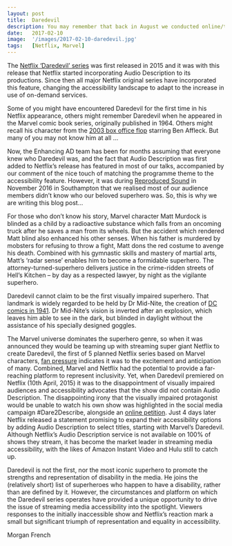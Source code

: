 ```yaml
---
layout: post
title:  Daredevil
description: You may remember that back in August we conducted online/telephone surveys on current accessibility measures and hopes for the future of Audio Description. We received 127 responses which have been invaluable to our research – but what encouraged participants to respond?
date:   2017-02-10
image:  '/images/2017-02-10-daredevil.jpg'
tags:   [Netflix, Marvel]
---
```


The [Netflix ‘Daredevil’ series](https://www.imdb.com/title/tt3322312/) was first released in 2015 and it was with this release that Netflix started incorporating Audio Description to its productions. Since then all major Netflix original series have incorporated this feature, changing the accessibility landscape to adapt to the increase in use of on-demand services.

Some of you might have encountered Daredevil for the first time in his Netflix appearance, others might remember Daredevil when he appeared in the Marvel comic book series, originally published in 1964. Others might recall his character from the [2003 box office flop](https://www.imdb.com/title/tt0287978/) starring Ben Affleck. But many of you may not know him at all …

Now, the Enhancing AD team has been for months assuming that everyone knew who Daredevil was, and the fact that Audio Description was first added to Netflix’s release has featured in most of our talks, accompanied by our comment of the nice touch of matching the programme theme to the accessibility feature. However, it was during [Reproduced Sound](https://reproducedsound.co.uk/) in November 2016 in Southampton that we realised most of our audience members didn’t know who our beloved superhero was.  So, this is why we are writing this blog post…

For those who don’t know his story, Marvel character Matt Murdock is blinded as a child by a radioactive substance which falls from an oncoming truck after he saves a man from its wheels. But the accident which rendered Matt blind also enhanced his other senses. When his father is murdered by mobsters for refusing to throw a fight, Matt dons the red costume to avenge his death. Combined with his gymnastic skills and mastery of martial arts, Matt’s ‘radar sense’ enables him to become a formidable superhero. The attorney-turned-superhero delivers justice in the crime-ridden streets of Hell’s Kitchen – by day as a respected lawyer, by night as the vigilante superhero.

Daredevil cannot claim to be the first visually impaired superhero. That landmark is widely regarded to be held by Dr Mid-Nite, the creation of [DC comics in 1941](https://www.dccomics.com/graphic-novels/doctor-mid-nite-1999/doctor-mid-nite). Dr Mid-Nite’s vision is inverted after an explosion, which leaves him able to see in the dark, but blinded in daylight without the assistance of his specially designed goggles.

The Marvel universe dominates the superhero genre, so when it was announced they would be teaming up with streaming super giant Netflix to create Daredevil, the first of 5 planned Netflix series based on Marvel characters, [fan pressure](https://netflixproject.wordpress.com/2014/07/06/advocating-for-audio-description-on-netflixs-daredevil-series/) indicates it was to the excitement and anticipation of many. Combined, Marvel and Netflix had the potential to provide a far-reaching platform to represent inclusivity. Yet, when Daredevil premiered on Netflix (10th April, 2015) it was to the disappointment of visually impaired audiences and accessibility advocates that the show did not contain Audio Description. The disappointing irony that the visually impaired protagonist would be unable to watch his own show was highlighted in the social media campaign #Dare2Describe, alongside an [online petition](https://www.change.org/p/netflix-make-daredevil-available-to-blind-people). Just 4 days later Netflix released a statement promising to expand their accessibility options by adding Audio Description to select titles, starting with Marvel’s Daredevil. Although Netflix’s Audio Description service is not available on 100% of shows they stream, it has become the market leader in streaming media accessibility, with the likes of Amazon Instant Video and Hulu still to catch up.

Daredevil is not the first, nor the most iconic superhero to promote the strengths and representation of disability in the media. He joins the (relatively short) list of superheroes who happen to have a disability, rather than are defined by it. However, the circumstances and platform on which the Daredevil series operates have provided a unique opportunity to drive the issue of streaming media accessibility into the spotlight. Viewers responses to the initially inaccessible show and Netflix’s reaction mark a small but significant triumph of representation and equality in accessibility.

Morgan French
